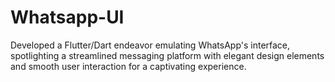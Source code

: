 # Whatsapp-UI
Developed a Flutter/Dart endeavor emulating WhatsApp's interface, spotlighting a streamlined messaging platform with elegant design elements and smooth user interaction for a captivating experience.
